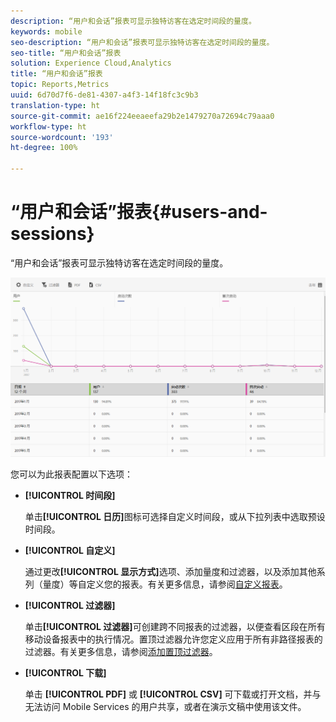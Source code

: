 ```yaml
---
description: “用户和会话”报表可显示独特访客在选定时间段的量度。
keywords: mobile
seo-description: “用户和会话”报表可显示独特访客在选定时间段的量度。
seo-title: “用户和会话”报表
solution: Experience Cloud,Analytics
title: “用户和会话”报表
topic: Reports,Metrics
uuid: 6d70d7f6-de81-4307-a4f3-14f18fc3c9b3
translation-type: ht
source-git-commit: ae16f224eeaeefa29b2e1479270a72694c79aaa0
workflow-type: ht
source-wordcount: '193'
ht-degree: 100%

---
```



# “用户和会话”报表{#users-and-sessions}

“用户和会话”报表可显示独特访客在选定时间段的量度。

![“用户和会话”报表](assets/users_sessions.png)

您可以为此报表配置以下选项：

* **[!UICONTROL 时间段]**

   单击&#x200B;**[!UICONTROL 日历]**&#x200B;图标可选择自定义时间段，或从下拉列表中选取预设时间段。

* **[!UICONTROL 自定义]**

   通过更改&#x200B;**[!UICONTROL 显示方式]**&#x200B;选项、添加量度和过滤器，以及添加其他系列（量度）等自定义您的报表。有关更多信息，请参阅[自定义报表](/help/using/usage/reports-customize/t-reports-customize.md)。

* **[!UICONTROL 过滤器]**

   单击&#x200B;**[!UICONTROL 过滤器]**&#x200B;可创建跨不同报表的过滤器，以便查看区段在所有移动设备报表中的执行情况。置顶过滤器允许您定义应用于所有非路径报表的过滤器。有关更多信息，请参阅[添加置顶过滤器](/help/using/usage/reports-customize/t-sticky-filter.md)。

* **[!UICONTROL 下载]**

   单击 **[!UICONTROL PDF]** 或 **[!UICONTROL CSV]** 可下载或打开文档，并与无法访问 Mobile Services 的用户共享，或者在演示文稿中使用该文件。